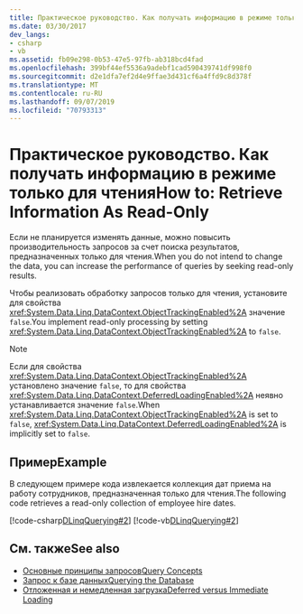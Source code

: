 ```yaml
---
title: Практическое руководство. Как получать информацию в режиме только для чтения
ms.date: 03/30/2017
dev_langs:
- csharp
- vb
ms.assetid: fb09e298-0b53-47e5-97fb-ab318bcd4fad
ms.openlocfilehash: 399bf44ef5536a9adebf1cad590439741df998f0
ms.sourcegitcommit: d2e1dfa7ef2d4e9ffae3d431cf6a4ffd9c8d378f
ms.translationtype: MT
ms.contentlocale: ru-RU
ms.lasthandoff: 09/07/2019
ms.locfileid: "70793313"
---
```

# <a name="how-to-retrieve-information-as-read-only"></a><span data-ttu-id="44e3a-102">Практическое руководство. Как получать информацию в режиме только для чтения</span><span class="sxs-lookup"><span data-stu-id="44e3a-102">How to: Retrieve Information As Read-Only</span></span>
<span data-ttu-id="44e3a-103">Если не планируется изменять данные, можно повысить производительность запросов за счет поиска результатов, предназначенных только для чтения.</span><span class="sxs-lookup"><span data-stu-id="44e3a-103">When you do not intend to change the data, you can increase the performance of queries by seeking read-only results.</span></span>  
  
 <span data-ttu-id="44e3a-104">Чтобы реализовать обработку запросов только для чтения, установите для свойства <xref:System.Data.Linq.DataContext.ObjectTrackingEnabled%2A> значение `false`.</span><span class="sxs-lookup"><span data-stu-id="44e3a-104">You implement read-only processing by setting <xref:System.Data.Linq.DataContext.ObjectTrackingEnabled%2A> to `false`.</span></span>  
  
> [!NOTE]
> <span data-ttu-id="44e3a-105">Если для свойства <xref:System.Data.Linq.DataContext.ObjectTrackingEnabled%2A> установлено значение `false`, то для свойства <xref:System.Data.Linq.DataContext.DeferredLoadingEnabled%2A> неявно устанавливается значение `false`.</span><span class="sxs-lookup"><span data-stu-id="44e3a-105">When <xref:System.Data.Linq.DataContext.ObjectTrackingEnabled%2A> is set to `false`, <xref:System.Data.Linq.DataContext.DeferredLoadingEnabled%2A> is implicitly set to `false`.</span></span>  
  
## <a name="example"></a><span data-ttu-id="44e3a-106">Пример</span><span class="sxs-lookup"><span data-stu-id="44e3a-106">Example</span></span>  
 <span data-ttu-id="44e3a-107">В следующем примере кода извлекается коллекция дат приема на работу сотрудников, предназначенная только для чтения.</span><span class="sxs-lookup"><span data-stu-id="44e3a-107">The following code retrieves a read-only collection of employee hire dates.</span></span>  
  
 [!code-csharp[DLinqQuerying#2](../../../../../../samples/snippets/csharp/VS_Snippets_Data/DLinqQuerying/cs/Program.cs#2)]
 [!code-vb[DLinqQuerying#2](../../../../../../samples/snippets/visualbasic/VS_Snippets_Data/DLinqQuerying/vb/Module1.vb#2)]  
  
## <a name="see-also"></a><span data-ttu-id="44e3a-108">См. также</span><span class="sxs-lookup"><span data-stu-id="44e3a-108">See also</span></span>

- [<span data-ttu-id="44e3a-109">Основные принципы запросов</span><span class="sxs-lookup"><span data-stu-id="44e3a-109">Query Concepts</span></span>](query-concepts.md)
- [<span data-ttu-id="44e3a-110">Запрос к базе данных</span><span class="sxs-lookup"><span data-stu-id="44e3a-110">Querying the Database</span></span>](querying-the-database.md)
- [<span data-ttu-id="44e3a-111">Отложенная и немедленная загрузка</span><span class="sxs-lookup"><span data-stu-id="44e3a-111">Deferred versus Immediate Loading</span></span>](deferred-versus-immediate-loading.md)
